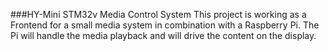 ###HY-Mini STM32v Media Control System
This project is working as a Frontend for a small media
system in combination with a Raspberry Pi. The Pi will 
handle the media playback and will drive the content on the
display.